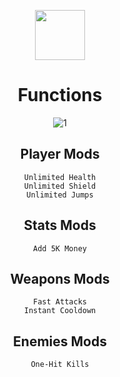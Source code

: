 <div align="center">

  <a href="https://telegra.ph/Cheatlauncher-Github-03-18"><img src="https://github.com/user-attachments/assets/e97cccc4-f459-45b8-9c95-e32c84f6a75e" height="80"></a></div>

<div align="center">
  
# Functions
![1](https://github.com/user-attachments/assets/d3547dcb-9cf0-4ab6-a090-e253fd28e19c)

## Player Mods

    Unlimited Health
    Unlimited Shield
    Unlimited Jumps

## Stats Mods

    Add 5K Money

## Weapons Mods

    Fast Attacks
    Instant Cooldown

## Enemies Mods

    One-Hit Kills


